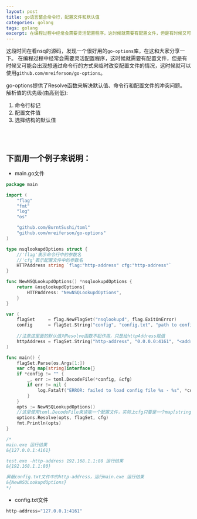 ```yaml
---
layout: post
title: go语言整合命令行，配置文件和默认值
categories: golang
tags: golang 
excerpt: 在编程过程中经常会需要灵活配置程序，这时候就需要有配置文件，但是有时候又可能会出现想通过命令行的方式来临时改变配置文件的情况，这时候就可以使用`github.com/mreiferson/go-options`。
---
```

这段时间在看nsq的源码，发现一个很好用的`go-options`库，在这和大家分享一下。
在编程过程中经常会需要灵活配置程序，这时候就需要有配置文件，但是有时候又可能会出现想通过命令行的方式来临时改变配置文件的情况，这时候就可以使用`github.com/mreiferson/go-options`。

go-options提供了Resolve函数来解决默认值、命令行和配置文件的冲突问题。
解析值的优先级(由高到低):<br> 

1. 命令行标记
1. 配置文件值
1. 选择结构的默认值
<br>
<br>

## 下面用一个例子来说明：
- main.go文件

```go
package main

import (
	"flag"
	"fmt"
	"log"
	"os"

	"github.com/BurntSushi/toml"
	"github.com/mreiferson/go-options"
)

type nsqlookupdOptions struct {
	//'flag'表示命令行中的参数名
	//'cfg'表示配置文件中的参数名
	HTTPAddress string `flag:"http-address" cfg:"http-address"`
}

func NewNSQLookupdOptions() *nsqlookupdOptions {
	return &nsqlookupdOptions{
		HTTPAddress: "NewNSQLookupdOptions",
	}
}

var (
	flagSet     = flag.NewFlagSet("nsqlookupd", flag.ExitOnError)
	config      = flagSet.String("config", "config.txt", "path to config file")
    
    //注意这里面的默认值对Resolve函数不起作用，只是给httpAddress赋值
    httpAddress = flagSet.String("http-address", "0.0.0.0:4161", "<addr>:<port> to listen on for HTTP clients")
)

func main() {
	flagSet.Parse(os.Args[1:])
	var cfg map[string]interface{}
	if *config != "" {
		_, err := toml.DecodeFile(*config, &cfg)
		if err != nil {
			log.Fatalf("ERROR: failed to load config file %s - %s", *config, err.Error())
		}
	}
	opts := NewNSQLookupdOptions()
    //这里使用toml.DecodeFile来读取一个配置文件，实际上cfg只要是一个map[string]interface{}就可以
	options.Resolve(opts, flagSet, cfg)
	fmt.Println(opts)
}

/*
main.exe 运行结果
&{127.0.0.1:4161}

test.exe -http-address 192.168.1.1:80 运行结果
&{192.168.1.1:80}

屏蔽config.txt文件中的http-address，运行main.exe 运行结果
&{NewNSQLookupdOptions}
*/

```
- config.txt文件
```go
http-address="127.0.0.1:4161"
```
